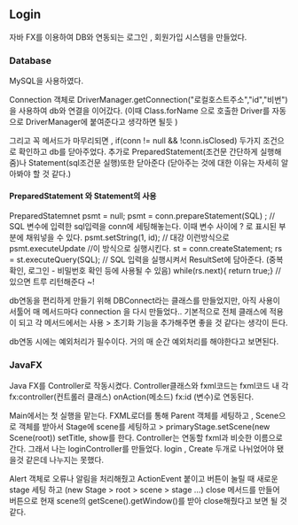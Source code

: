 ## Login
자바 FX를 이용하여 DB와 연동되는 로그인 , 회원가입 시스템을 만들었다.

### Database
MySQL을 사용하였다. 

Connection 객체로 DriverManager.getConnection("로컬호스트주소","id","비번")을 사용하여 db와 연결을 이어갔다. (이때 Class.forName 으로 호출한 Driver를 자동으로 DriverManager에 붙여준다고 생각하면 될듯 ) 

그리고 꼭 메서드가 마무리되면 , if(conn != null && !conn.isClosed) 두가지 조건으로 확인하고 db를 닫아주었다. 추가로 PreparedStatement(조건문 간단하게 실행해줌)나 Statement(sql조건문 실행)또한 닫아준다 (닫아주는 것에 대한 이유는 자세히 알아봐야 할 것 같다.)

#### PreparedStatement 와 Statement의 사용
PreparedStatemnet psmt = null;
psmt = conn.prepareStatement(SQL) ; // SQL 변수에 입력한 sql입력을 conn에 세팅해놓는다. 이때 변수 사이에 ? 로 표시된 부분에 채워넣을 수 있다.
psmt.setString(1, id); // 대강 이런방식으로
psmt.executeUpdate //이 방식으로 실행시킨다. 
st = conn.createStatement;
rs = st.executeQuery(SQL);  // SQL 입력을 실행시켜서 ResultSet에 담아준다. (중복확인, 로그인 - 비밀번호 확인 등에 사용될 수 있음)
while(rs.next){ return true;} // 있으면 트루 리턴해준다 ~!

db연동을 편리하게 만들기 위해 DBConnect라는 클래스를 만들었지만, 아직 사용이 서툴어 매 메서드마다 connection 을 다시 만들었다.. 기본적으로 전체 클래스에 적용이 되고 
각 메서드에서는 사용 > 초기화 기능을 추가해주면 좋을 것 같다는 생각이 든다. 

db연동 시에는 예외처리가 필수이다. 거의 매 순간 예외처리를 해야한다고 보면된다. 


### JavaFX
Java FX를 Controller로 작동시켰다. Controller클래스와 fxml코드는 fxml코드 내 각 fx:controller(컨트롤러 클래스) onAction(메소드) fx:id (변수)로 연동된다.

Main에서는 첫 실행을 맡는다. FXML로더를 통해 Parent 객체를 세팅하고 , Scene으로 객체를 받아서 Stage에 scene를 세팅하고 > primaryStage.setScene(new Scene(root)) setTitle, show를 한다.
Controller는 연동할 fxml과 비슷한 이름으로 간다. 그래서 나는 loginController를 만들었다. login , Create 두개로 나뉘었어야 됐을것 같은데 나누지는 못했다.

Alert 객체로 오류나 알림을 처리해줬고 ActionEvent 붙이고 버튼이 눌릴 때 새로운 stage 세팅 하고 (new Stage > root > scene > stage ...) close 메서드를 만들어 버튼으로 현재 scene의 getScene().getWindow()를 받아 close해줬다고 보면 될 것 같다. 

